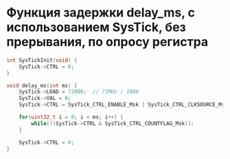 # Функция задержки delay_ms, с использованием SysTick, без прерывания, по опросу регистра   

```c
int SysTickInit(void) {
	SysTick->CTRL = 0;
}

void delay_ms(int ms) {
    SysTick->LOAD = 72000;  // 72MHz / 1000
    SysTick->VAL = 0;
    SysTick->CTRL = SysTick_CTRL_ENABLE_Msk | SysTick_CTRL_CLKSOURCE_Msk;

    for(uint32_t i = 0; i < ms; i++) {
        while(!(SysTick->CTRL & SysTick_CTRL_COUNTFLAG_Msk));
    }

    SysTick->CTRL = 0;
}

```
